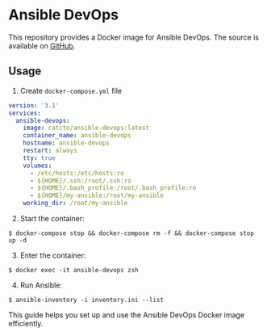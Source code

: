 # Ansible DevOps

This repository provides a Docker image for Ansible DevOps. The source is available on [GitHub](https://github.com/catcto/ansible-devops)⁠.

## Usage

1. Create `docker-compose.yml` file
```yaml
version: '3.1'
services:
  ansible-devops:
    image: catcto/ansible-devops:latest
    container_name: ansible-devops
    hostname: ansible-devops
    restart: always
    tty: true
    volumes:
      - /etc/hosts:/etc/hosts:ro
      - ${HOME}/.ssh:/root/.ssh:ro
      - ${HOME}/.bash_profile:/root/.bash_profile:ro
      - ${HOME}/my-ansible:/root/my-ansible
    working_dir: /root/my-ansible
```

2. Start the container:
```shell
$ docker-compose stop && docker-compose rm -f && docker-compose stop up -d
```

3. Enter the container:
```shell
$ docker exec -it ansible-devops zsh
```

4. Run Ansible:
```shell
$ ansible-inventory -i inventory.ini --list
```

This guide helps you set up and use the Ansible DevOps Docker image efficiently.